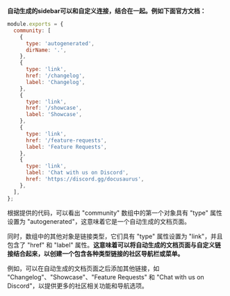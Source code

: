 **自动生成的sidebar可以和自定义连接，结合在一起。例如下面官方文档：**


```js
module.exports = {
  community: [
    {
      type: 'autogenerated',
      dirName: '.',
    },
    {
      type: 'link',
      href: '/changelog',
      label: 'Changelog',
    },
    {
      type: 'link',
      href: '/showcase',
      label: 'Showcase',
    },
    {
      type: 'link',
      href: '/feature-requests',
      label: 'Feature Requests',
    },
    {
      type: 'link',
      label: 'Chat with us on Discord',
      href: 'https://discord.gg/docusaurus',
    },
  ],
};
```



根据提供的代码，可以看出 "community" 数组中的第一个对象具有 "type" 属性设置为 "autogenerated"，这意味着它是一个自动生成的文档页面。

同时，数组中的其他对象是链接类型，它们具有 "type" 属性设置为 "link"，并且包含了 "href" 和 "label" 属性。**这意味着可以将自动生成的文档页面与自定义链接结合起来，以创建一个包含各种类型链接的社区导航栏或菜单。**

例如，可以在自动生成的文档页面之后添加其他链接，如 "Changelog"、"Showcase"、"Feature Requests" 和 "Chat with us on Discord"，以提供更多的社区相关功能和导航选项。